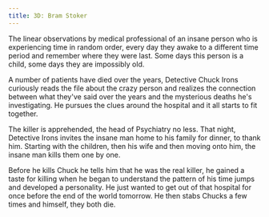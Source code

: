 ```yaml
---
title: 3D: Bram Stoker
---
```


The linear observations by medical professional of an insane person who is experiencing time in random order, every day they awake to a different time period and remember where they were last. Some days this person is a child, some days they are impossibly old.

A number of patients have died over the years, Detective Chuck Irons curiously reads the file about the crazy person and realizes the connection between what they've said over the years and the mysterious deaths he's investigating. He pursues the clues around the hospital and it all starts to fit together.

The killer is apprehended, the head of Psychiatry no less. That night, Detective Irons invites the insane man home to his family for dinner, to thank him. Starting with the children, then his wife and then moving onto him, the insane man kills them one by one.

Before he kills Chuck he tells him that he was the real killer, he gained a taste for killing when he began to understand the pattern of his time jumps and developed a personality. He just wanted to get out of that hospital for once before the end of the world tomorrow. He then stabs Chucks a few times and himself, they both die.